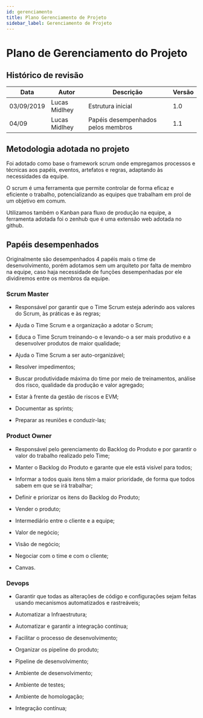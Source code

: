 ```yaml
---
id: gerenciamento
title: Plano Gerenciamento de Projeto
sidebar_label: Gerenciamento de Projeto
---
```


# Plano de Gerenciamento do Projeto

## Histórico de revisão



| Data | Autor  | Descrição | Versão |
|--|--|--|--|
|03/09/2019|Lucas Midlhey|Estrutura inicial|1.0|
|04/09|Lucas Midlhey|Papéis desempenhados pelos membros|1.1|

## Metodologia adotada no projeto

Foi adotado como base o framework scrum onde empregamos processos e técnicas aos papéis, eventos, artefatos e regras, adaptando às necessidades da equipe.



O scrum é uma ferramenta que permite controlar de forma eficaz e eficiente o trabalho, potencializando as equipes que trabalham em prol de um objetivo em comum.



Utilizamos também o Kanban para fluxo de produção na equipe, a ferramenta adotada foi o zenhub que é uma extensão web adotada no github.

## Papéis desempenhados

Originalmente são desempenhados 4 papéis mais o time de desenvolvimento, porém adotamos sem um arquiteto por falta de membro na equipe, caso haja necessidade de funções desempenhadas por ele dividiremos entre os membros da equipe.

### Scrum Master

- Responsável por garantir que o Time Scrum esteja aderindo aos valores do Scrum, às práticas e às regras;

- Ajuda o Time Scrum e a organização a adotar o Scrum;

- Educa o Time Scrum treinando-o e levando-o a ser mais produtivo e a desenvolver produtos de maior qualidade;

- Ajuda o Time Scrum a ser auto-organizável;

- Resolver impedimentos;

- Buscar produtividade máxima do time por meio de treinamentos, análise dos risco, qualidade da produção e valor agregado;

- Estar à frente da gestão de riscos e EVM;

- Documentar as sprints;

- Preparar as reuniões e conduzir-las;

### Product Owner

- Responsável pelo gerenciamento do Backlog do Produto e por garantir o valor do trabalho realizado pelo Time;

- Manter o Backlog do Produto e garante que ele está visível para todos;

- Informar a todos quais itens têm a maior prioridade, de forma que todos sabem em que se irá trabalhar;

- Definir e priorizar os itens do Backlog do Produto;

- Vender o produto;

- Intermediário entre o cliente e a equipe;

- Valor de negócio;

- Visão de negócio;

- Negociar com o time e com o cliente;

- Canvas.

### Devops

- Garantir que todas as alterações de código e configurações sejam feitas usando mecanismos automatizados e rastreáveis;

- Automatizar a Infraestrutura;

- Automatizar e garantir a integração contínua;

- Facilitar o processo de desenvolvimento;

- Organizar os pipeline do produto;

- Pipeline de desenvolvimento;

- Ambiente de desenvolvimento;

- Ambiente de testes;

- Ambiente de homologação;

- Integração contínua;
